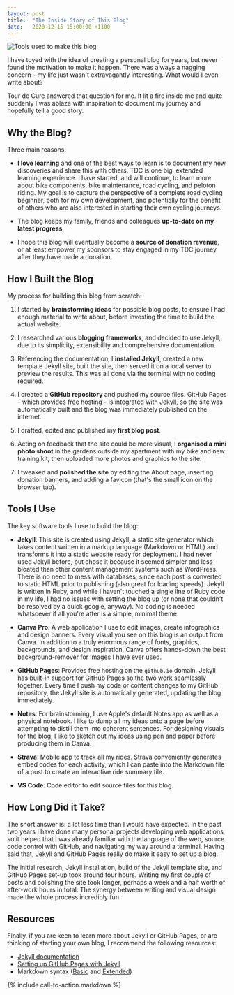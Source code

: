 ```yaml
---
layout: post
title:  "The Inside Story of This Blog"
date:   2020-12-15 15:00:00 +1100
---
```


![Tools used to make this blog]({{site.baseurl}}/images/blog-tools.jpg)

I have toyed with the idea of creating a personal blog for years, but never found the motivation to make it happen. There was always a nagging concern - my life just wasn't extravagantly interesting. What would I even write about?

Tour de Cure answered that question for me. It lit a fire inside me and quite suddenly I was ablaze with inspiration to document my journey and hopefully tell a good story.


## Why the Blog?

Three main reasons:

- **I love learning** and one of the best ways to learn is to document my new discoveries and share this with others. TDC is one big, extended learning experience. I have started, and will continue, to learn more about bike components, bike maintenance, road cycling, and peloton riding. My goal is to capture the perspective of a complete road cycling beginner, both for my own development, and potentially for the benefit of others who are also interested in starting their own cycling journeys.

- The blog keeps my family, friends and colleagues **up-to-date on my latest progress**.

- I hope this blog will eventually become a **source of donation revenue**, or at least empower my sponsors to stay engaged in my TDC journey after they have made a donation.


## How I Built the Blog

My process for building this blog from scratch:

1. I started by **brainstorming ideas** for possible blog posts, to ensure I had enough material to write about, before investing the time to build the actual website.

2. I researched various **blogging frameworks**, and decided to use Jekyll, due to its simplicity, extensibility and comprehensive documentation.

3. Referencing the documentation, I **installed Jekyll**, created a new template Jekyll site, built the site, then served it on a local server to preview the results. This was all done via the terminal with no coding required.

4. I created a **GitHub repository** and pushed my source files. GitHub Pages - which provides free hosting - is integrated with Jekyll, so the site was automatically built and the blog was immediately published on the internet.

5. I drafted, edited and published my **first blog post**.

6. Acting on feedback that the site could be more visual, I **organised a mini photo shoot** in the gardens outside my apartment with my bike and new training kit, then uploaded more photos and graphics to the site.

7. I tweaked and **polished the site** by editing the About page, inserting donation banners, and adding a favicon (that's the small icon on the browser tab).


## Tools I Use

The key software tools I use to build the blog:

- **Jekyll**: This site is created using Jekyll, a static site generator which takes content written in a markup language (Markdown or HTML) and transforms it into a static website ready for deployment. I had never used Jekyll before, but chose it because it seemed simpler and less bloated than other content management systems such as WordPress. There is no need to mess with databases, since each post is converted to static HTML prior to publishing (also great for loading speeds). Jekyll is written in Ruby, and while I haven't touched a single line of Ruby code in my life, I had no issues with setting the blog up (or none that couldn't be resolved by a quick google, anyway). No coding is needed whatsoever if all you're after is a simple, minimal theme.

- **Canva Pro**: A web application I use to edit images, create infographics and design banners. Every visual you see on this blog is an output from Canva. In addition to a truly enormous range of fonts, graphics, backgrounds, and design inspiration, Canva offers hands-down the best background-remover for images I have ever used.

- **GitHub Pages**: Provides free hosting on the `github.io` domain. Jekyll has built-in support for GitHub Pages so the two work seamlessly together. Every time I push my code or content changes to my GitHub repository, the Jekyll site is automatically generated, updating the blog immediately.
    
- **Notes**: For brainstorming, I use Apple's default Notes app as well as a physical notebook. I like to dump all my ideas onto a page before attempting to distill them into coherent sentences. For designing visuals for the blog, I like to sketch out my ideas using pen and paper before producing them in Canva.

- **Strava**: Mobile app to track all my rides. Strava conveniently generates embed codes for each activity, which I can paste into the Markdown file of a post to create an interactive ride summary tile.

- **VS Code**: Code editor to edit source files for this blog.


## How Long Did it Take?

The short answer is: a lot less time than I would have expected. In the past two years I have done many personal projects developing web applications, so it helped that I was already familiar with the language of the web, source code control with GitHub, and navigating my way around a terminal. Having said that, Jekyll and GitHub Pages really do make it easy to set up a blog.

The initial research, Jekyll installation, build of the Jekyll template site, and GitHub Pages set-up took around four hours. Writing my first couple of posts and polishing the site took longer, perhaps a week and a half worth of after-work hours in total. The synergy between writing and visual design made the whole process incredibly fun.


## Resources

Finally, if you are keen to learn more about Jekyll or GitHub Pages, or are thinking of starting your own blog, I recommend the following resources:

- [Jekyll documentation](https://jekyllrb.com/docs/)
- [Setting up GitHub Pages with Jekyll](https://docs.github.com/en/free-pro-team@latest/github/working-with-github-pages/setting-up-a-github-pages-site-with-jekyll)
- Markdown syntax ([Basic](https://www.markdownguide.org/basic-syntax) and [Extended](https://www.markdownguide.org/extended-syntax/))

{% include call-to-action.markdown %}
